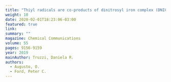 ```yaml
---
title: "Thiyl radicals are co-products of dinitrosyl iron complex (DNIC) formation"
weight: 10
date: 2020-02-01T18:23:06-03:00
featured: true
link:
summary: ""
magazine: Chemical Communications
volume: 55
pages: 9156-9159
year: 2019
mainAuthor: Truzzi, Daniela R.
authors: 
  - Augusto, O.
  - Ford, Peter C.
---
```

